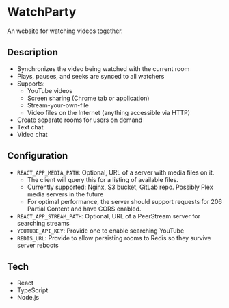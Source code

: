 # WatchParty

An website for watching videos together.

## Description

- Synchronizes the video being watched with the current room
- Plays, pauses, and seeks are synced to all watchers
- Supports:
  - YouTube videos
  - Screen sharing (Chrome tab or application)
  - Stream-your-own-file
  - Video files on the Internet (anything accessible via HTTP)
- Create separate rooms for users on demand
- Text chat
- Video chat

## Configuration

- `REACT_APP_MEDIA_PATH`: Optional, URL of a server with media files on it.
  - The client will query this for a listing of available files.
  - Currently supported: Nginx, S3 bucket, GitLab repo. Possibly Plex media servers in the future
  - For optimal performance, the server should support requests for 206 Partial Content and have CORS enabled.
- `REACT_APP_STREAM_PATH`: Optional, URL of a PeerStream server for searching streams
- `YOUTUBE_API_KEY`: Provide one to enable searching YouTube
- `REDIS_URL`: Provide to allow persisting rooms to Redis so they survive server reboots

## Tech

- React
- TypeScript
- Node.js
